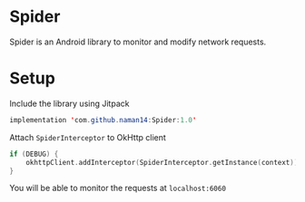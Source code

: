 # Spider

Spider is an Android library to monitor and modify network requests.

# Setup

Include the library using Jitpack

```java
implementation 'com.github.naman14:Spider:1.0'
```

Attach `SpiderInterceptor` to OkHttp client

```kotlin
if (DEBUG) {
    okhttpClient.addInterceptor(SpiderInterceptor.getInstance(context))
}
```

You will be able to monitor the requests at `localhost:6060`
